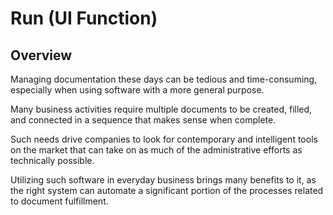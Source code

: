 # Run (UI Function)

## Overview

Managing documentation these days can be tedious and time-consuming, especially when using software with a more general purpose.  

Many business activities require multiple documents to be created, filled, and connected in a sequence that makes sense when complete.  

Such needs drive companies to look for contemporary and intelligent tools on the market that can take on as much of the administrative efforts as technically possible.  

Utilizing such software in everyday business brings many benefits to it, as the right system can automate a significant portion of the processes related to document fulfillment.  

